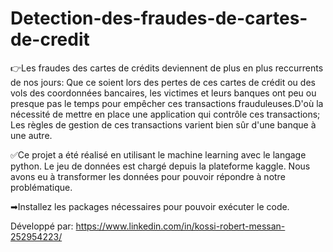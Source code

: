 # Detection-des-fraudes-de-cartes-de-credit

👉Les fraudes des cartes de crédits deviennent de plus en plus reccurrents de nos jours:
Que ce soient lors des pertes de ces cartes de crédit ou des vols des coordonnées bancaires,
les victimes et leurs banques ont peu ou presque pas le temps pour empêcher ces transactions
frauduleuses.D'où la nécessité de mettre en place une application qui contrôle ces transactions;
Les règles de gestion de ces transactions varient bien sûr d'une banque à une autre.

✅Ce projet a été réalisé en utilisant le machine learning avec le langage python.
Le jeu de données est chargé depuis la plateforme kaggle. Nous avons eu à transformer
les données pour pouvoir répondre à notre problématique.

➡Installez les packages nécessaires pour pouvoir exécuter le code.

Développé par: https://www.linkedin.com/in/kossi-robert-messan-252954223/
